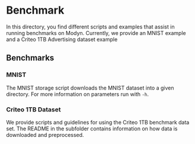 # Benchmark

In this directory, you find different scripts and examples that assist in running benchmarks on Modyn.
Currently, we provide an MNIST example and a Criteo 1TB Advertising dataset example 


## Benchmarks

### MNIST 
The MNIST storage script downloads the MNIST dataset into a given directory. For more information on parameters run with `-h`.


### Criteo 1TB Dataset
We provide scripts and guidelines for using the Criteo 1TB benchmark data set.
The README in the subfolder contains information on how data is downloaded and preprocessed. 
